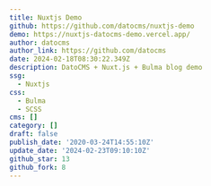 ```yaml
---
title: Nuxtjs Demo
github: https://github.com/datocms/nuxtjs-demo
demo: https://nuxtjs-datocms-demo.vercel.app/
author: datocms
author_link: https://github.com/datocms
date: 2024-02-18T08:30:22.349Z
description: DatoCMS + Nuxt.js + Bulma blog demo
ssg:
  - Nuxtjs
css:
  - Bulma
  - SCSS
cms: []
category: []
draft: false
publish_date: '2020-03-24T14:55:10Z'
update_date: '2024-02-23T09:10:10Z'
github_star: 13
github_fork: 8
---
```

